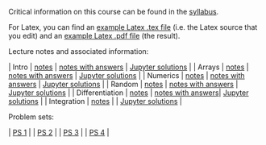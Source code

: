 Critical information on this course can be found in the
[syllabus](pdf/syllabus.pdf). 

For Latex, you can find an [example Latex .tex file](example.tex)
(i.e. the Latex source that you edit) and an
[example Latex .pdf file](pdf/example.pdf) (the result).

Lecture notes and associated information:

| Intro | [notes](pdf/intro.pdf) | [notes with answers](pdf/intro-answers.pdf) | [Jupyter solutions](https://nbviewer.jupyter.org/github/blanton144/computational/blob/master/docs/notebooks/intro.ipynb) | 
| Arrays | [notes](pdf/arrays.pdf) | [notes with answers](pdf/arrays-answers.pdf) | [Jupyter solutions](https://nbviewer.jupyter.org/github/blanton144/computational/blob/master/docs/notebooks/arrays.ipynb) | 
| Numerics | [notes](pdf/numerics.pdf) | [notes with answers](pdf/numerics-answers.pdf) | [Jupyter solutions](https://nbviewer.jupyter.org/github/blanton144/computational/blob/master/docs/notebooks/numerics.ipynb) | 
| Random | [notes](pdf/random.pdf) | [notes with answers](psf/random-answers.pdf) | [Jupyter solutions](https://nbviewer.jupyter.org/github/blanton144/computational/blob/master/docs/notebooks/random.ipynb) | 
| Differentiation | [notes](pdf/differentiation.pdf) | [notes with answers](psf/differentiation-answers.pdf)| [Jupyter solutions](https://nbviewer.jupyter.org/github/blanton144/computational/blob/master/docs/notebooks/differentiation.ipynb) | 
| Integration | [notes](pdf/integration.pdf) | | [Jupyter solutions](https://nbviewer.jupyter.org/github/blanton144/computational/blob/master/docs/notebooks/integration.ipynb) | 

Problem sets: 

| [PS 1](pdf/ps-1.pdf) | 
| [PS 2](pdf/ps-2.pdf) | 
| [PS 3](pdf/ps-3.pdf) | 
| [PS 4](pdf/ps-4.pdf) | 
